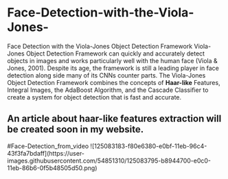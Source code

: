 # Face-Detection-with-the-Viola-Jones-
Face Detection with the Viola-Jones Object Detection Framework 
Viola-Jones Object Detection Framework can quickly and accurately detect objects in images and works particularly well with the human face (Viola & Jones, 2001). Despite its age, the framework is still a leading player in face detection along side many of its CNNs counter parts. The Viola-Jones Object Detection Framework combines the concepts of <b>Haar-like</b> Features, Integral Images, the AdaBoost Algorithm, and the Cascade Classifier to create a system for object detection that is fast and accurate. 
<h2>An article about haar-like features extraction will be created soon in my website.</h2>
#Face-Detection_from_video
![125083183-f80e6380-e0bf-11eb-96c4-43f3fa7bdaff](https://user-images.githubusercontent.com/54851310/125083795-b8944700-e0c0-11eb-86b6-0f5b48505d50.png)
